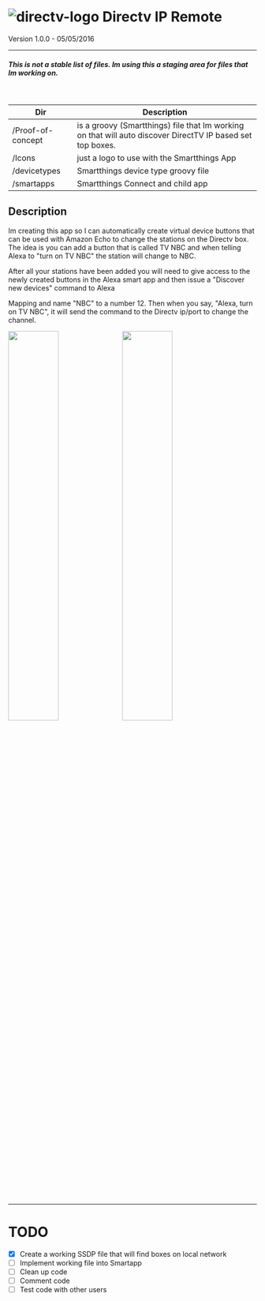 # ![directv-logo](https://raw.githubusercontent.com/macmedia/Directv-IP-Tuner/master/Icons/DIRECTV.png) Directv IP Remote
Version 1.0.0 - 05/05/2016

---

##### This is not a _stable_ list of files. Im using this a staging area for files that Im working on.

<br/>

Dir                | Description
-------------------|-----------------------------------------
/Proof-of-concept  | is a groovy (Smartthings) file that Im working on that will auto discover DirectTV IP based set top boxes.
/Icons             |  just a logo to use with the Smartthings App
/devicetypes       |  Smartthings device type groovy file
/smartapps         | Smartthings Connect and child app




## Description
Im creating this app so I can automatically create virtual device buttons that can be used with Amazon Echo to change the stations on the Directv box. The idea is you can add a button that is called TV NBC and when telling Alexa to "turn on TV NBC" the station will change to NBC.

After all your stations have been added you will need to give access to the newly created buttons in the Alexa smart app and then issue a "Discover new devices" command to Alexa

Mapping and name "NBC" to a number 12. Then when you say, "Alexa, turn on TV NBC", it will send the command to the Directv ip/port to change the channel.
<br/>

<img src="https://raw.githubusercontent.com/macmedia/Directv-IP-Tuner/master/Icons/IMG_0141.png" width="45%">
<img src="https://raw.githubusercontent.com/macmedia/Directv-IP-Tuner/master/Icons/IMG_0143.PNG" width="45%">

----

# TODO
- [x] Create a working SSDP file that will find boxes on local network
- [ ] Implement working file into Smartapp
- [ ] Clean up code
- [ ] Comment code
- [ ] Test code with other users

